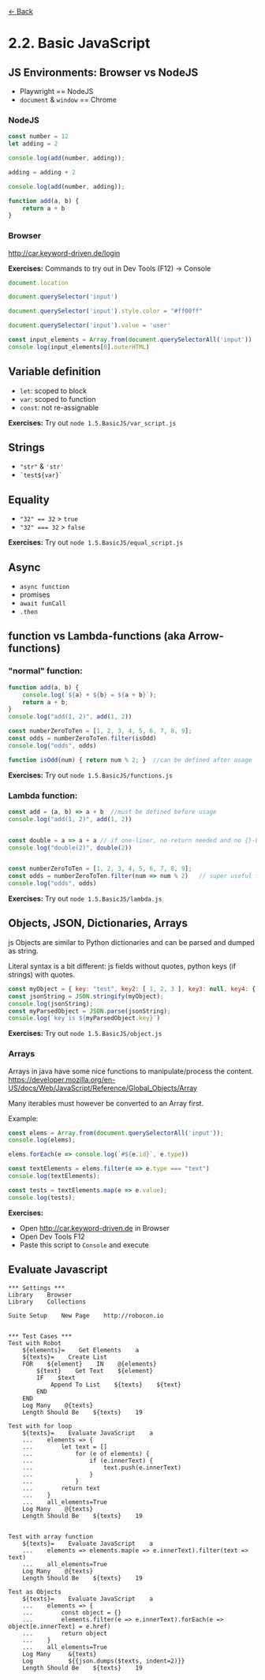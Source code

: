 [<- Back](/README.md)

# 2.2. Basic JavaScript

##  JS Environments: Browser vs NodeJS
  - Playwright == NodeJS
  - `document` & `window` == Chrome

### NodeJS

```javascript
const number = 12
let adding = 2

console.log(add(number, adding));

adding = adding + 2

console.log(add(number, adding));

function add(a, b) {
    return a + b
}
```


### Browser

http://car.keyword-driven.de/login


**Exercises:**
Commands to try out in Dev Tools (F12) -> Console

```javascript
document.location
```

```javascript
document.querySelector('input')
```

```javascript
document.querySelector('input').style.color = "#ff00ff"
```


```javascript
document.querySelector('input').value = 'user'
```

```javascript
const input_elements = Array.from(document.querySelectorAll('input'))
console.log(input_elements[0].outerHTML)
```

## Variable definition
  - `let`: scoped to block
  - `var`: scoped to function
  - `const`: not re-assignable

**Exercises:** Try out `node 1.5.BasicJS/var_script.js`


## Strings
  - `"str"` & `'str'`
  - ``` `test${var}` ```

## Equality
  - `"32" == 32` > `true`
  - `"32" === 32` > `false`

**Exercises:** Try out `node 1.5.BasicJS/equal_script.js`


## Async
  - `async function`
  - promises
  - `await funCall`
  - `.then`

## function vs Lambda-functions (aka Arrow-functions)

### "normal" function:

```js
function add(a, b) {
    console.log(`${a} + ${b} = ${a + b}`);
    return a + b;
}
console.log("add(1, 2)", add(1, 2))

const numberZeroToTen = [1, 2, 3, 4, 5, 6, 7, 8, 9];
const odds = numberZeroToTen.filter(isOdd)
console.log("odds", odds)

function isOdd(num) { return num % 2; }  //can be defined after usage
```

**Exercises:** Try out `node 1.5.BasicJS/functions.js`



### Lambda function:

```js
const add = (a, b) => a + b  //must be defined before usage
console.log("add(1, 2)", add(1, 2))


const double = a => a + a // if one-liner, no return needed and no {}-braces
console.log("double(2)", double(2))


const numberZeroToTen = [1, 2, 3, 4, 5, 6, 7, 8, 9];
const odds = numberZeroToTen.filter(num => num % 2)   // super useful for callbacks
console.log("odds", odds)
```
**Exercises:** Try out `node 1.5.BasicJS/lambda.js`



## Objects, JSON, Dictionaries, Arrays

js Objects are similar to Python dictionaries and can be parsed and dumped as string.

Literal syntax is a bit different: js fields without quotes, python keys (if strings) with quotes.

```javascript
const myObject = { key: "test", key2: [ 1, 2, 3 ], key3: null, key4: { subKey: "test" } };
const jsonString = JSON.stringify(myObject);
console.log(jsonString);
const myParsedObject = JSON.parse(jsonString);
console.log(`key is ${myParsedObject.key}`)
```
**Exercises:** Try out `node 1.5.BasicJS/object.js`


### Arrays

Arrays in java have some nice functions to manipulate/process the content.
https://developer.mozilla.org/en-US/docs/Web/JavaScript/Reference/Global_Objects/Array

Many iterables must however be converted to an Array first.

Example:

```js
const elems = Array.from(document.querySelectorAll('input'));
console.log(elems);

elems.forEach(e => console.log(`#${e.id}`, e.type))

const textElements = elems.filter(e => e.type === "text")
console.log(textElements);

const tests = textElements.map(e => e.value);
console.log(tests);
```
**Exercises:**
- Open http://car.keyword-driven.de in Browser
- Open Dev Tools F12
- Paste this script to `Console` and execute



## Evaluate Javascript



```robotframework
*** Settings ***
Library    Browser
Library    Collections

Suite Setup    New Page    http://robocon.io


*** Test Cases ***
Test with Robot
    ${elements}=    Get Elements    a
    ${texts}=    Create List
    FOR    ${element}    IN    @{elements}
        ${text}    Get Text    ${element}
        IF    $text
            Append To List    ${texts}    ${text}
        END
    END
    Log Many    @{texts}
    Length Should Be    ${texts}    19

Test with for loop
    ${texts}=    Evaluate JavaScript    a
    ...    elements => {
    ...        let text = []
    ...            for (e of elements) {
    ...                if (e.innerText) {
    ...                    text.push(e.innerText)
    ...                }
    ...            }
    ...        return text
    ...    }
    ...    all_elements=True
    Log Many    @{texts}
    Length Should Be    ${texts}    19


Test with array function
    ${texts}=    Evaluate JavaScript    a
    ...    elements => elements.map(e => e.innerText).filter(text => text)
    ...    all_elements=True
    Log Many    @{texts}
    Length Should Be    ${texts}    19

Test as Objects
    ${texts}=    Evaluate JavaScript    a
    ...    elements => {
    ...        const object = {}
    ...        elements.filter(e => e.innerText).forEach(e => object[e.innerText] = e.href)
    ...        return object
    ...    }
    ...    all_elements=True
    Log Many     &{texts}
    Log          ${{json.dumps($texts, indent=2)}}
    Length Should Be    ${texts}    19
 ```